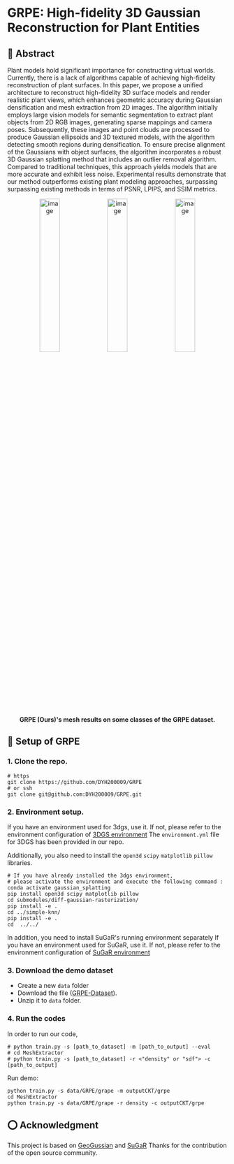 # GRPE: High-fidelity 3D Gaussian Reconstruction for Plant Entities
## 📖 Abstract
Plant models hold significant importance for constructing virtual worlds. Currently, there is a lack of algorithms capable of achieving high-fidelity reconstruction of plant surfaces.
In this paper, we propose a unified architecture to reconstruct high-fidelity 3D surface models and render realistic plant views, which enhances geometric accuracy during Gaussian densification and mesh extraction from 2D images.
The algorithm initially employs large vision models for semantic segmentation to extract plant objects from 2D RGB images, generating sparse mappings and camera poses. Subsequently, these images and point clouds are processed to produce Gaussian ellipsoids and 3D textured models, with the algorithm detecting smooth regions during densification.
To ensure precise alignment of the Gaussians with object surfaces, the algorithm incorporates a robust 3D Gaussian splatting method that includes an outlier removal algorithm. Compared to traditional techniques, this approach yields models that are more accurate and exhibit less noise.
Experimental results demonstrate that our method outperforms existing plant modeling approaches, surpassing surpassing existing methods in terms of PSNR, LPIPS, and SSIM metrics.
<div align="center">
<img width="30%" alt="image" src="img/fig.gif">
<img width="30%" alt="image" src="img/grape.gif">
<img width="30%" alt="image" src="img/tomato.gif">
</div>
<p align="center"><strong>GRPE (Ours)'s mesh results on some classes of the GRPE dataset.</strong></p>





## 🔧 Setup of GRPE
### 1. Clone the repo.
```
# https
git clone https://github.com/DYH200009/GRPE
# or ssh
git clone git@github.com:DYH200009/GRPE.git
```

### 2. Environment setup.
If you have an environment used for 3dgs, use it. 
If not, please refer to the environment configuration of [3DGS environment](https://github.com/graphdeco-inria/gaussian-splatting?tab=readme-ov-file#local-setup) 
The ``environment.yml`` file for 3DGS has been provided in our repo.

Additionally, you also need to install the 
``open3d`` ``scipy`` ``matplotlib`` ``pillow``
libraries.

```
# If you have already installed the 3dgs environment,
# please activate the environment and execute the following command :
conda activate gaussian_splatting
pip install open3d scipy matplotlib pillow
cd submodules/diff-gaussian-rasterization/
pip install -e .
cd ../simple-knn/
pip install -e .
cd  ../../
```
In addition, you need to install SuGaR's running environment separately 
If you have an environment used for SuGaR, use it. 
If not, please refer to the environment configuration of [SuGaR environment](https://github.com/Anttwo/SuGaR?tab=readme-ov-file#installation) 

### 3. Download the demo dataset
- Create a new ``data`` folder
- Download the file ([GRPE-Dataset](https://drive.google.com/file/d/153DR5sdkT8pJUXNnMED4pkLfhWcas4MW/view?usp=sharing)).
- Unzip it to ``data`` folder.

### 4. Run the codes 
In order to run our code, 
```
# python train.py -s [path_to_dataset] -m [path_to_output] --eval
# cd MeshExtractor
# python train.py -s [path_to_dataset] -r <"density" or "sdf"> -c [path_to_output]
```
Run demo:
```
python train.py -s data/GRPE/grape -m outputCKT/grpe 
cd MeshExtractor
python train.py -s data/GRPE/grape -r density -c outputCKT/grpe 
```



## ⭕️ Acknowledgment
This project is based on [GeoGussian](https://github.com/yanyan-li/GeoGaussian) and [SuGaR](https://github.com/Anttwo/SuGaR) 
Thanks for the contribution of the open source community.





